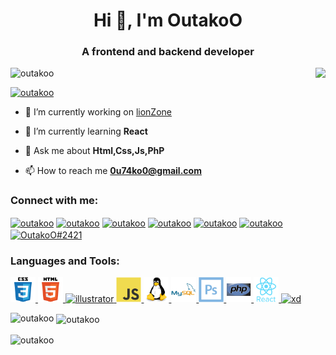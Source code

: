<h1 align="center">Hi 👋, I'm OutakoO</h1>
<h3 align="center">A frontend and backend developer</h3>

<img align="right" src="https://media3.giphy.com/media/qgQUggAC3Pfv687qPC/giphy.gif?cid=790b7611785c3c47782a52a1052141a2ca1ea01d1bb8a005&rid=giphy.gif&ct=g">

<p align="left"> <img src="https://komarev.com/ghpvc/?username=outakoo&label=Profile%20views&color=0e75b6&style=flat" alt="outakoo" /> </p>

<p align="left"> <a href="https://twitter.com/outakoo" target="blank"><img src="https://img.shields.io/twitter/follow/outakoo?logo=twitter&style=for-the-badge" alt="outakoo" /></a> </p>

- 🔭 I’m currently working on [lionZone](@lionZone)

- 🌱 I’m currently learning **React**

- 💬 Ask me about **Html,Css,Js,PhP**

- 📫 How to reach me **0u74ko0@gmail.com**

<h3 align="left">Connect with me:</h3>
<p align="left">
<a href="https://twitter.com/outakoo" target="blank"><img align="center" src="https://raw.githubusercontent.com/rahuldkjain/github-profile-readme-generator/master/src/images/icons/Social/twitter.svg" alt="outakoo" height="30" width="40" /></a>
<a href="https://fb.com/outakoo" target="blank"><img align="center" src="https://raw.githubusercontent.com/rahuldkjain/github-profile-readme-generator/master/src/images/icons/Social/facebook.svg" alt="outakoo" height="30" width="40" /></a>
<a href="https://instagram.com/outakoo" target="blank"><img align="center" src="https://raw.githubusercontent.com/rahuldkjain/github-profile-readme-generator/master/src/images/icons/Social/instagram.svg" alt="outakoo" height="30" width="40" /></a>
<a href="https://dribbble.com/outakoo" target="blank"><img align="center" src="https://raw.githubusercontent.com/rahuldkjain/github-profile-readme-generator/master/src/images/icons/Social/dribbble.svg" alt="outakoo" height="30" width="40" /></a>
<a href="https://www.behance.net/outakoo" target="blank"><img align="center" src="https://raw.githubusercontent.com/rahuldkjain/github-profile-readme-generator/master/src/images/icons/Social/behance.svg" alt="outakoo" height="30" width="40" /></a>
<a href="https://www.youtube.com/c/outakoo" target="blank"><img align="center" src="https://raw.githubusercontent.com/rahuldkjain/github-profile-readme-generator/master/src/images/icons/Social/youtube.svg" alt="outakoo" height="30" width="40" /></a>
<a href="https://discord.gg/OutakoO#2421" target="blank"><img align="center" src="https://raw.githubusercontent.com/rahuldkjain/github-profile-readme-generator/master/src/images/icons/Social/discord.svg" alt="OutakoO#2421" height="30" width="40" /></a>
</p>

<h3 align="left">Languages and Tools:</h3>
<p align="left"> <a href="https://www.w3schools.com/css/" target="_blank" rel="noreferrer"> <img src="https://raw.githubusercontent.com/devicons/devicon/master/icons/css3/css3-original-wordmark.svg" alt="css3" width="40" height="40"/> </a> <a href="https://www.w3.org/html/" target="_blank" rel="noreferrer"> <img src="https://raw.githubusercontent.com/devicons/devicon/master/icons/html5/html5-original-wordmark.svg" alt="html5" width="40" height="40"/> </a> <a href="https://www.adobe.com/in/products/illustrator.html" target="_blank" rel="noreferrer"> <img src="https://www.vectorlogo.zone/logos/adobe_illustrator/adobe_illustrator-icon.svg" alt="illustrator" width="40" height="40"/> </a> <a href="https://developer.mozilla.org/en-US/docs/Web/JavaScript" target="_blank" rel="noreferrer"> <img src="https://raw.githubusercontent.com/devicons/devicon/master/icons/javascript/javascript-original.svg" alt="javascript" width="40" height="40"/> </a> <a href="https://www.linux.org/" target="_blank" rel="noreferrer"> <img src="https://raw.githubusercontent.com/devicons/devicon/master/icons/linux/linux-original.svg" alt="linux" width="40" height="40"/> </a> <a href="https://www.mysql.com/" target="_blank" rel="noreferrer"> <img src="https://raw.githubusercontent.com/devicons/devicon/master/icons/mysql/mysql-original-wordmark.svg" alt="mysql" width="40" height="40"/> </a> <a href="https://www.photoshop.com/en" target="_blank" rel="noreferrer"> <img src="https://raw.githubusercontent.com/devicons/devicon/master/icons/photoshop/photoshop-line.svg" alt="photoshop" width="40" height="40"/> </a> <a href="https://www.php.net" target="_blank" rel="noreferrer"> <img src="https://raw.githubusercontent.com/devicons/devicon/master/icons/php/php-original.svg" alt="php" width="40" height="40"/> </a> <a href="https://reactjs.org/" target="_blank" rel="noreferrer"> <img src="https://raw.githubusercontent.com/devicons/devicon/master/icons/react/react-original-wordmark.svg" alt="react" width="40" height="40"/> </a> <a href="https://www.adobe.com/products/xd.html" target="_blank" rel="noreferrer"> <img src="https://cdn.worldvectorlogo.com/logos/adobe-xd.svg" alt="xd" width="40" height="40"/> </a> </p>

<p><img align="left" src="https://github-readme-stats.vercel.app/api/top-langs?username=outakoo&show_icons=true&locale=en&layout=compact" alt="outakoo" /></p>

<p>&nbsp;<img align="center" src="https://github-readme-stats.vercel.app/api?username=outakoo&show_icons=true&locale=en" alt="outakoo" /></p>

<p><img align="center" src="https://github-readme-streak-stats.herokuapp.com/?user=outakoo&" alt="outakoo" /></p>
